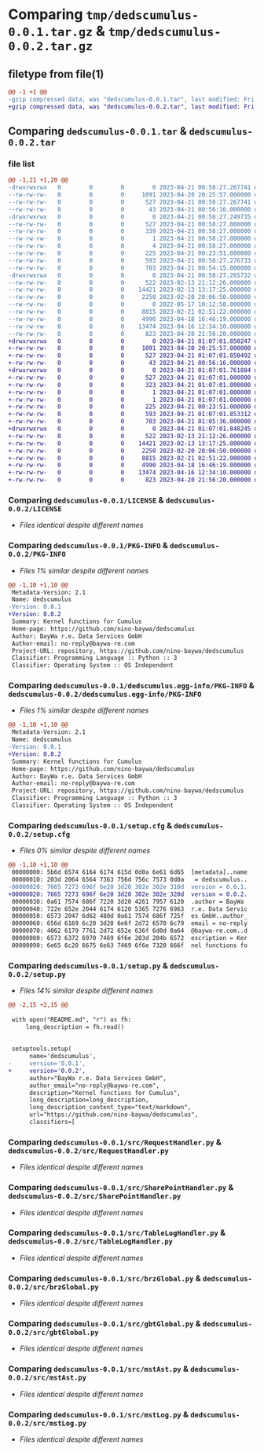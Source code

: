 # Comparing `tmp/dedscumulus-0.0.1.tar.gz` & `tmp/dedscumulus-0.0.2.tar.gz`

## filetype from file(1)

```diff
@@ -1 +1 @@
-gzip compressed data, was "dedscumulus-0.0.1.tar", last modified: Fri Apr 21 00:58:27 2023, max compression
+gzip compressed data, was "dedscumulus-0.0.2.tar", last modified: Fri Apr 21 01:07:01 2023, max compression
```

## Comparing `dedscumulus-0.0.1.tar` & `dedscumulus-0.0.2.tar`

### file list

```diff
@@ -1,21 +1,20 @@
-drwxrwxrwx   0        0        0        0 2023-04-21 00:58:27.267741 dedscumulus-0.0.1/
--rw-rw-rw-   0        0        0     1091 2023-04-20 20:25:57.000000 dedscumulus-0.0.1/LICENSE
--rw-rw-rw-   0        0        0      527 2023-04-21 00:58:27.267741 dedscumulus-0.0.1/PKG-INFO
--rw-rw-rw-   0        0        0       43 2023-04-21 00:56:16.000000 dedscumulus-0.0.1/README.md
-drwxrwxrwx   0        0        0        0 2023-04-21 00:58:27.249735 dedscumulus-0.0.1/dedscumulus.egg-info/
--rw-rw-rw-   0        0        0      527 2023-04-21 00:58:27.000000 dedscumulus-0.0.1/dedscumulus.egg-info/PKG-INFO
--rw-rw-rw-   0        0        0      339 2023-04-21 00:58:27.000000 dedscumulus-0.0.1/dedscumulus.egg-info/SOURCES.txt
--rw-rw-rw-   0        0        0        1 2023-04-21 00:58:27.000000 dedscumulus-0.0.1/dedscumulus.egg-info/dependency_links.txt
--rw-rw-rw-   0        0        0        4 2023-04-21 00:58:27.000000 dedscumulus-0.0.1/dedscumulus.egg-info/top_level.txt
--rw-rw-rw-   0        0        0      225 2023-04-21 00:23:51.000000 dedscumulus-0.0.1/pyproject.toml
--rw-rw-rw-   0        0        0      593 2023-04-21 00:58:27.276733 dedscumulus-0.0.1/setup.cfg
--rw-rw-rw-   0        0        0      703 2023-04-21 00:54:15.000000 dedscumulus-0.0.1/setup.py
-drwxrwxrwx   0        0        0        0 2023-04-21 00:58:27.265732 dedscumulus-0.0.1/src/
--rw-rw-rw-   0        0        0      522 2023-02-13 21:12:26.000000 dedscumulus-0.0.1/src/RequestHandler.py
--rw-rw-rw-   0        0        0    14421 2023-02-13 13:17:25.000000 dedscumulus-0.0.1/src/SharePointHandler.py
--rw-rw-rw-   0        0        0     2250 2023-02-20 20:06:50.000000 dedscumulus-0.0.1/src/TableLogHandler.py
--rw-rw-rw-   0        0        0        0 2022-05-17 10:12:58.000000 dedscumulus-0.0.1/src/__init__.py
--rw-rw-rw-   0        0        0     8815 2023-02-21 02:51:22.000000 dedscumulus-0.0.1/src/brzGlobal.py
--rw-rw-rw-   0        0        0     4990 2023-04-18 16:46:19.000000 dedscumulus-0.0.1/src/gbtGlobal.py
--rw-rw-rw-   0        0        0    13474 2023-04-16 12:34:10.000000 dedscumulus-0.0.1/src/mstAst.py
--rw-rw-rw-   0        0        0      823 2023-04-20 21:56:20.000000 dedscumulus-0.0.1/src/mstLog.py
+drwxrwxrwx   0        0        0        0 2023-04-21 01:07:01.850247 dedscumulus-0.0.2/
+-rw-rw-rw-   0        0        0     1091 2023-04-20 20:25:57.000000 dedscumulus-0.0.2/LICENSE
+-rw-rw-rw-   0        0        0      527 2023-04-21 01:07:01.850492 dedscumulus-0.0.2/PKG-INFO
+-rw-rw-rw-   0        0        0       43 2023-04-21 00:56:16.000000 dedscumulus-0.0.2/README.md
+drwxrwxrwx   0        0        0        0 2023-04-21 01:07:01.761884 dedscumulus-0.0.2/dedscumulus.egg-info/
+-rw-rw-rw-   0        0        0      527 2023-04-21 01:07:01.000000 dedscumulus-0.0.2/dedscumulus.egg-info/PKG-INFO
+-rw-rw-rw-   0        0        0      323 2023-04-21 01:07:01.000000 dedscumulus-0.0.2/dedscumulus.egg-info/SOURCES.txt
+-rw-rw-rw-   0        0        0        1 2023-04-21 01:07:01.000000 dedscumulus-0.0.2/dedscumulus.egg-info/dependency_links.txt
+-rw-rw-rw-   0        0        0        1 2023-04-21 01:07:01.000000 dedscumulus-0.0.2/dedscumulus.egg-info/top_level.txt
+-rw-rw-rw-   0        0        0      225 2023-04-21 00:23:51.000000 dedscumulus-0.0.2/pyproject.toml
+-rw-rw-rw-   0        0        0      593 2023-04-21 01:07:01.853312 dedscumulus-0.0.2/setup.cfg
+-rw-rw-rw-   0        0        0      703 2023-04-21 01:05:36.000000 dedscumulus-0.0.2/setup.py
+drwxrwxrwx   0        0        0        0 2023-04-21 01:07:01.848245 dedscumulus-0.0.2/src/
+-rw-rw-rw-   0        0        0      522 2023-02-13 21:12:26.000000 dedscumulus-0.0.2/src/RequestHandler.py
+-rw-rw-rw-   0        0        0    14421 2023-02-13 13:17:25.000000 dedscumulus-0.0.2/src/SharePointHandler.py
+-rw-rw-rw-   0        0        0     2250 2023-02-20 20:06:50.000000 dedscumulus-0.0.2/src/TableLogHandler.py
+-rw-rw-rw-   0        0        0     8815 2023-02-21 02:51:22.000000 dedscumulus-0.0.2/src/brzGlobal.py
+-rw-rw-rw-   0        0        0     4990 2023-04-18 16:46:19.000000 dedscumulus-0.0.2/src/gbtGlobal.py
+-rw-rw-rw-   0        0        0    13474 2023-04-16 12:34:10.000000 dedscumulus-0.0.2/src/mstAst.py
+-rw-rw-rw-   0        0        0      823 2023-04-20 21:56:20.000000 dedscumulus-0.0.2/src/mstLog.py
```

### Comparing `dedscumulus-0.0.1/LICENSE` & `dedscumulus-0.0.2/LICENSE`

 * *Files identical despite different names*

### Comparing `dedscumulus-0.0.1/PKG-INFO` & `dedscumulus-0.0.2/PKG-INFO`

 * *Files 1% similar despite different names*

```diff
@@ -1,10 +1,10 @@
 Metadata-Version: 2.1
 Name: dedscumulus
-Version: 0.0.1
+Version: 0.0.2
 Summary: Kernel functions for Cumulus
 Home-page: https://github.com/nino-baywa/dedscumulus
 Author: BayWa r.e. Data Services GmbH
 Author-email: no-reply@baywa-re.com
 Project-URL: repository, https://github.com/nino-baywa/dedscumulus
 Classifier: Programming Language :: Python :: 3
 Classifier: Operating System :: OS Independent
```

### Comparing `dedscumulus-0.0.1/dedscumulus.egg-info/PKG-INFO` & `dedscumulus-0.0.2/dedscumulus.egg-info/PKG-INFO`

 * *Files 1% similar despite different names*

```diff
@@ -1,10 +1,10 @@
 Metadata-Version: 2.1
 Name: dedscumulus
-Version: 0.0.1
+Version: 0.0.2
 Summary: Kernel functions for Cumulus
 Home-page: https://github.com/nino-baywa/dedscumulus
 Author: BayWa r.e. Data Services GmbH
 Author-email: no-reply@baywa-re.com
 Project-URL: repository, https://github.com/nino-baywa/dedscumulus
 Classifier: Programming Language :: Python :: 3
 Classifier: Operating System :: OS Independent
```

### Comparing `dedscumulus-0.0.1/setup.cfg` & `dedscumulus-0.0.2/setup.cfg`

 * *Files 0% similar despite different names*

```diff
@@ -1,10 +1,10 @@
 00000000: 5b6d 6574 6164 6174 615d 0d0a 6e61 6d65  [metadata]..name
 00000010: 203d 2064 6564 7363 756d 756c 7573 0d0a   = dedscumulus..
-00000020: 7665 7273 696f 6e20 3d20 302e 302e 310d  version = 0.0.1.
+00000020: 7665 7273 696f 6e20 3d20 302e 302e 320d  version = 0.0.2.
 00000030: 0a61 7574 686f 7220 3d20 4261 7957 6120  .author = BayWa 
 00000040: 722e 652e 2044 6174 6120 5365 7276 6963  r.e. Data Servic
 00000050: 6573 2047 6d62 480d 0a61 7574 686f 725f  es GmbH..author_
 00000060: 656d 6169 6c20 3d20 6e6f 2d72 6570 6c79  email = no-reply
 00000070: 4062 6179 7761 2d72 652e 636f 6d0d 0a64  @baywa-re.com..d
 00000080: 6573 6372 6970 7469 6f6e 203d 204b 6572  escription = Ker
 00000090: 6e65 6c20 6675 6e63 7469 6f6e 7320 666f  nel functions fo
```

### Comparing `dedscumulus-0.0.1/setup.py` & `dedscumulus-0.0.2/setup.py`

 * *Files 14% similar despite different names*

```diff
@@ -2,15 +2,15 @@
 
 with open("README.md", "r") as fh:
     long_description = fh.read()
 
 
 setuptools.setup(
      name='dedscumulus',  
-     version='0.0.1',
+     version='0.0.2',
      author="BayWa r.e. Data Services GmbH",
      author_email="no-reply@baywa-re.com",
      description="Kernel functions for Cumulus",
      long_description=long_description,
      long_description_content_type="text/markdown",
      url="https://github.com/nino-baywa/dedscumulus",
      classifiers=[
```

### Comparing `dedscumulus-0.0.1/src/RequestHandler.py` & `dedscumulus-0.0.2/src/RequestHandler.py`

 * *Files identical despite different names*

### Comparing `dedscumulus-0.0.1/src/SharePointHandler.py` & `dedscumulus-0.0.2/src/SharePointHandler.py`

 * *Files identical despite different names*

### Comparing `dedscumulus-0.0.1/src/TableLogHandler.py` & `dedscumulus-0.0.2/src/TableLogHandler.py`

 * *Files identical despite different names*

### Comparing `dedscumulus-0.0.1/src/brzGlobal.py` & `dedscumulus-0.0.2/src/brzGlobal.py`

 * *Files identical despite different names*

### Comparing `dedscumulus-0.0.1/src/gbtGlobal.py` & `dedscumulus-0.0.2/src/gbtGlobal.py`

 * *Files identical despite different names*

### Comparing `dedscumulus-0.0.1/src/mstAst.py` & `dedscumulus-0.0.2/src/mstAst.py`

 * *Files identical despite different names*

### Comparing `dedscumulus-0.0.1/src/mstLog.py` & `dedscumulus-0.0.2/src/mstLog.py`

 * *Files identical despite different names*

